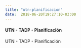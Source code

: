 ```yaml
---
title: "utn-planificacion"
date:  2018-06-20T19:27:10-03:00
---
```



#### UTN - TADP - Planificación

UTN - TADP - Planificación